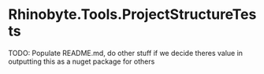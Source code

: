 
# Rhinobyte.Tools.ProjectStructureTests

TODO: Populate README.md, do other stuff if we decide theres value in outputting this as a nuget package for others